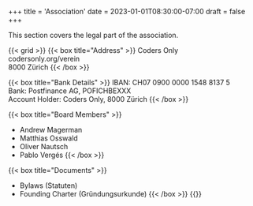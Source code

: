 +++
title = 'Association'
date = 2023-01-01T08:30:00-07:00
draft = false
+++

This section covers the legal part of the association.

{{< grid >}}
{{< box title="Address" >}}
Coders Only  
codersonly.org/verein  
8000 Zürich
{{< /box >}}

{{< box title="Bank Details" >}}
IBAN: CH07 0900 0000 1548 8137 5  
Bank: Postfinance AG, POFICHBEXXX  
Account Holder: Coders Only, 8000 Zürich
{{< /box >}}

{{< box title="Board Members" >}}
- Andrew Magerman
- Matthias Osswald
- Oliver Nautsch
- Pablo Vergés
{{< /box >}}

{{< box title="Documents" >}}
- Bylaws (Statuten)
- Founding Charter (Gründungsurkunde)
{{< /box >}}
{{</grid>}}

